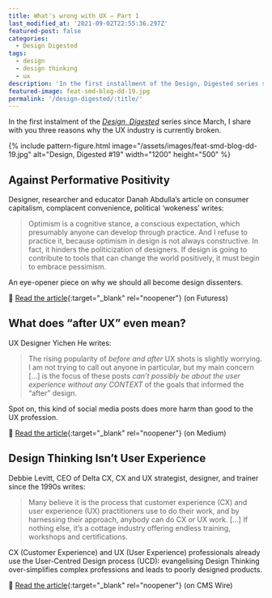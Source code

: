 ```yaml
---
title: What's wrong with UX – Part 1
last_modified_at: '2021-09-02T22:55:36.297Z'
featured-post: false
categories:
  - Design Digested
tags:
  - design
  - design thinking
  - ux
description: 'In the first installment of the Design, Digested series since March, I share with you three reasons why the UX industry is currently broken.'
featured-image: feat-smd-blog-dd-19.jpg
permalink: '/design-digested/:title/'
---
```

<p class="lead">In the first instalment of the <a href="https://us10.campaign-archive.com/home/?u=0c9027b00ef8ad1210adae70d&id=d77c0b18a8" target="_blank" rel="noopener"><em>Design, Digested</em></a> series since March, I share with you three reasons why the UX industry is currently broken.</p>

<!--more-->

{% include pattern-figure.html image="/assets/images/feat-smd-blog-dd-19.jpg" alt="Design, Digested #19" width="1200" height="500" %}

## Against Performative Positivity

Designer, researcher and educator Danah Abdulla’s article on consumer capitalism, complacent convenience, political ‘wokeness’ writes:

> Optimism is a cognitive stance, a conscious expectation, which presumably anyone can develop through practice. And I refuse to practice it, because optimism in design is not always constructive. In fact, it hinders the politicization of designers. If design is going to contribute to tools that can change the world positively, it must begin to embrace pessimism.

An eye-opener piece on why we should all become design dissenters.

🔗 [Read the article](https://futuress.org/magazine/against-performative-positivity/){:target="_blank" rel="noopener"} (on Futuress)

## What does “after UX” even mean?

UX Designer Yichen He writes:

> The rising popularity of *before and after* UX shots is slightly worrying. I am not trying to call out anyone in particular, but my main concern […] is the focus of these posts *can’t possibly be about the user experience without any CONTEXT* of the goals that informed the “after” design.

Spot on, this kind of social media posts does more harm than good to the UX profession.

🔗 [Read the article](https://uxdesign.cc/what-does-after-ux-even-mean-7edc3d4febc4){:target="_blank" rel="noopener"} (on Medium)

## Design Thinking Isn’t User Experience

Debbie Levitt, CEO of Delta CX, CX and UX strategist, designer, and trainer since the 1990s writes:

> Many believe it is the process that customer experience (CX) and user experience (UX) practitioners use to do their work, and by harnessing their approach, anybody can do CX or UX work. […] If nothing else, it’s a cottage industry offering endless training, workshops and certifications.

CX (Customer Experience) and UX (User Experience) professionals already use the User-Centred Design process (UCD): evangelising Design Thinking over-simplifies complex professions and leads to poorly designed products.

🔗 [Read the article](https://www.cmswire.com/digital-experience/design-thinking-isnt-user-experience/){:target="_blank" rel="noopener"} (on CMS Wire)

<!-- <small>Photo and design by Silvia Maggi</small> -->
